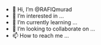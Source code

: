 - 👋 Hi, I’m @RAFIQmurad
- 👀 I’m interested in ...
- 🌱 I’m currently learning ...
- 💞️ I’m looking to collaborate on ...
- 📫 How to reach me ...

<!---
RAFIQmurad/RAFIQmurad is a ✨ special ✨ repository because its `README.md` (this file) appears on your GitHub profile.
You can click the Preview link to take a look at your changes.
--->
